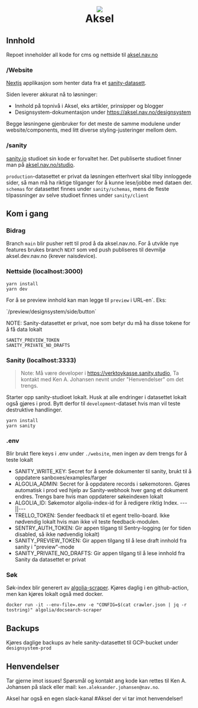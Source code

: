 <h1 align="center">
    <img src="https://user-images.githubusercontent.com/26967723/164701858-e8237611-1285-4c68-b9e3-e047499b94cf.svg" />
    <br/>Aksel
</h1>

## Innhold

Repoet inneholder all kode for cms og nettside til [aksel.nav.no](https://aksel.nav.no/)

### /Website

[Nextjs](https://nextjs.org/) applikasjon som henter data fra et [sanity-datasett](https://www.sanity.io/).

Siden leverer akkurat nå to løsninger:

- Innhold på topnivå i Aksel, eks artikler, prinsipper og blogger
- Designsystem-dokumentasjon under https://aksel.nav.no/designsystem

Begge løsningene gjenbruker for det meste de samme modulene under website/components, med litt diverse styling-justeringer mellom dem.

### /sanity

[sanity.io](https://www.sanity.io/) studioet sin kode er forvaltet her. Det publiserte studioet finner man på [aksel.nav.no/studio](https://aksel.nav.no/studio).

`production`-datasettet er privat da løsningen etterhvert skal tilby innloggede sider, så man må ha riktige tilganger for å kunne lese/jobbe med dataen der. `schemas` for datasettet finnes under `sanity/schemas`, mens de fleste tilpassninger av selve studioet finnes under `sanity/client`

## Kom i gang

### Bidrag

Branch `main` blir pusher rett til prod å da aksel.nav.no. For å utvikle nye features brukes branch `NEXT` som
ved push publiseres til devmiljø aksel.dev.nav.no (krever naisdevice).

### Nettside (localhost:3000)

```
yarn install
yarn dev
```

For å se preview innhold kan man legge til `preview` i URL-en´.
Eks:

`/preview/designsystem/side/button´

NOTE: Sanity-datasettet er privat, noe som betyr du må ha disse tokene for å få data lokalt

```
SANITY_PREVIEW_TOKEN
SANITY_PRIVATE_NO_DRAFTS
```

### Sanity (localhost:3333)

> Note: Må være developer i https://verktoykasse.sanity.studio, Ta kontakt med Ken A. Johansen nevnt under "Henvendelser" om det trengs.

Starter opp sanity-studioet lokalt. Husk at alle endringer i datasettet lokalt også gjøres i prod. Bytt derfor til `development`-dataset hvis man vil teste destruktive handlinger.

```
yarn install
yarn sanity
```

### .env

Blir brukt flere keys i .env under `./website`, men ingen av dem trengs for å teste lokalt

- SANITY_WRITE_KEY: Secret for å sende dokumenter til sanity, brukt til å oppdatere sanboxes/examples/farger
- ALGOLIA_ADMIN: Secret for å oppdatere records i søkemotoren. Gjøres automatisk i prod ved hjelp av Sanity-webhook hver gang et dokument endres. Trengs bare hvis man oppdaterer søkeindexen lokalt
- ALGOLIA_ID: Søkemotor algolia-index-id for å redigere riktig Index. ---||---
- TRELLO_TOKEN: Sender feedback til et egent trello-board. Ikke nødvendig lokalt hvis man ikke vil teste feedback-modulen.
- SENTRY_AUTH_TOKEN: Gir appen tilgang til Sentry-logging (er for tiden disabled, så ikke nødvendig lokalt)
- SANITY_PREVIEW_TOKEN: Gir appen tilgang til å lese draft innhold fra sanity i "preview"-mode
- SANITY_PRIVATE_NO_DRAFTS: Gir appen tilgang til å lese innhold fra Sanity da datasettet er privat

### Søk

Søk-index blir generert av [algolia-scraper](https://github.com/algolia/docsearch-scraper). Kjøres daglig i en github-action, men kan kjøres lokalt også med docker.

```
docker run -it --env-file=.env -e "CONFIG=$(cat crawler.json | jq -r tostring)" algolia/docsearch-scraper
```

## Backups

Kjøres daglige backups av hele sanity-datasettet til GCP-bucket under `designsystem-prod`

## Henvendelser

Tar gjerne imot issues! Spørsmål og kontakt ang kode kan rettes til Ken A. Johansen på slack eller mail: `ken.aleksander.johansen@nav.no`.

Aksel har også en egen slack-kanal #Aksel der vi tar imot henvendelser!
